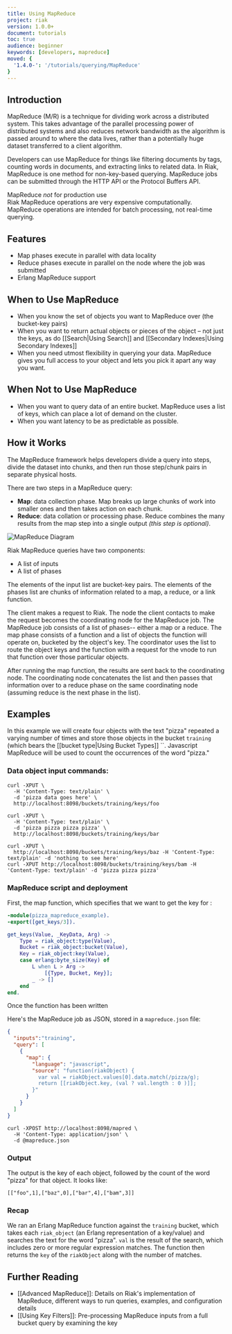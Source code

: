 ```yaml
---
title: Using MapReduce
project: riak
version: 1.0.0+
document: tutorials
toc: true
audience: beginner
keywords: [developers, mapreduce]
moved: {
  '1.4.0-': '/tutorials/querying/MapReduce'
}
---
```


## Introduction

MapReduce (M/R) is a technique for dividing work across a distributed system. This takes advantage of the parallel processing power of distributed systems and also reduces network bandwidth as the algorithm is passed around to where the data lives, rather than a potentially huge dataset transferred to a client algorithm.

Developers can use MapReduce for things like filtering documents by tags, counting words in documents, and extracting links to related data. In Riak, MapReduce is one method for non-key-based querying. MapReduce jobs can be submitted through the HTTP API or the Protocol Buffers API.

<div class="note">
<div class="title">MapReduce <em>not</em> for production use</div>
Riak MapReduce operations are very expensive computationally. MapReduce operations are intended for batch processing, not real-time querying.
</div>

## Features

* Map phases execute in parallel with data locality
* Reduce phases execute in parallel on the node where the job was submitted
* Erlang MapReduce support

## When to Use MapReduce

* When you know the set of objects you want to MapReduce over (the bucket-key pairs)
* When you want to return actual objects or pieces of the object – not just the keys, as do [[Search|Using Search]] and [[Secondary Indexes|Using Secondary Indexes]]
* When you need utmost flexibility in querying your data. MapReduce gives you full access to your object and lets you pick it apart any way you want.

## When Not to Use MapReduce

* When you want to query data of an entire bucket. MapReduce uses a list of keys, which can place a lot of demand on the cluster.
* When you want latency to be as predictable as possible.

## How it Works

The MapReduce framework helps developers divide a query into steps, divide the dataset into chunks, and then run those step/chunk pairs in separate physical hosts.

There are two steps in a MapReduce query:

* **Map**: data collection phase. Map breaks up large chunks of work into smaller ones and then takes action on each chunk.
* **Reduce**: data collation or processing phase. Reduce combines the many results from the map step into a single output _(this step is optional)_.

![MapReduce Diagram](/images/MapReduce-diagram.png)

Riak MapReduce queries have two components:

* A list of inputs
* A list of phases

The elements of the input list are bucket-key pairs. The elements of the phases list are chunks of information related to a map, a reduce, or a link function.

The client makes a request to Riak. The node the client contacts to make the request becomes the coordinating node for the MapReduce job. The MapReduce job consists of a list of phases-- either a map or a reduce. The map phase consists of a function and a list of objects the function will operate on, bucketed by the object's key. The coordinator uses the list to route the object keys and the function with a request for the vnode to run that function over those particular objects.

After running the map function, the results are sent back to the coordinating node. The coordinating node concatenates the list and then passes that information over to a reduce phase on the same coordinating node (assuming reduce is the next phase in the list).

## Examples

In this example we will create four objects with the text "pizza" repeated a varying number of times and store those objects in the bucket `training` (which bears the [[bucket type|Using Bucket Types]] ``. Javascript MapReduce will be used to count the occurrences of the word "pizza."

### Data object input commands:

```curl
curl -XPUT \
  -H 'Content-Type: text/plain' \
  -d 'pizza data goes here' \
  http://localhost:8098/buckets/training/keys/foo

curl -XPUT \
  -H 'Content-Type: text/plain' \
  -d 'pizza pizza pizza pizza' \
  http://localhost:8098/buckets/training/keys/bar  

curl -XPUT \
  http://localhost:8098/buckets/training/keys/baz -H 'Content-Type: text/plain' -d 'nothing to see here'
curl -XPUT http://localhost:8098/buckets/training/keys/bam -H 'Content-Type: text/plain' -d 'pizza pizza pizza'
```

### MapReduce script and deployment

First, the map function, which specifies that we want to get the key for :

```erlang
-module(pizza_mapreduce_example).
-export([get_keys/3]).

get_keys(Value, _KeyData, Arg) ->
    Type = riak_object:type(Value),
    Bucket = riak_object:bucket(Value),
    Key = riak_object:key(Value),
    case erlang:byte_size(Key) of
        L when L > Arg ->
            [{Type, Bucket, Key}];
        _ -> []
    end
end.
```

Once the function has been written

Here's the MapReduce job as JSON, stored in a `mapreduce.json` file:

```json
{
  "inputs":"training",
  "query": [
    {
      "map": {
        "language": "javascript",
        "source": "function(riakObject) {
          var val = riakObject.values[0].data.match(/pizza/g);
          return [[riakObject.key, (val ? val.length : 0 )]];
        }"
      }
    }
  ]
}
```

```curl
curl -XPOST http://localhost:8098/mapred \
  -H 'Content-Type: application/json' \
  -d @mapreduce.json
```

### Output

The output is the key of each  object, followed by the count of the word  "pizza" for that object.  It looks like:

```text
[["foo",1],["baz",0],["bar",4],["bam",3]]
```

### Recap

We ran an Erlang MapReduce function against the `training` bucket, which takes each `riak_object` (an Erlang representation of a key/value) and searches the text for the word "pizza". `val` is the result of the search, which includes zero or more regular expression matches. The function then returns the `key` of the `riakObject` along with the number of matches.


## Further Reading

* [[Advanced MapReduce]]: Details on Riak's implementation of MapReduce, different ways to run queries, examples, and configuration details
* [[Using Key Filters]]: Pre-processing MapReduce inputs from a full bucket query by examining the key
